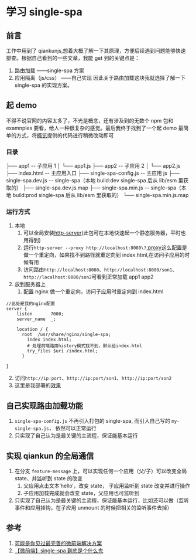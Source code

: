 # 学习 single-spa

## 前言

工作中用到了 qiankunjs,想着大概了解一下其原理，方便后续遇到问题能够快速排查。根据自己看到的一些文章，我能 get 到的关键点是：

1. 路由加载 ——single-spa 方案
2. 应用隔离（js/css） ——自己实现
   因此关于路由加载这块我就选择了解一下 single-spa 的实现方案。

## 起 demo

不得不说官网的内容太多了，不光是概念，还有涉及到的无数个 npm 包和 examnples 要看，给人一种很复杂的感觉。最后我终于找到了一个起 demo 最简单的方式，将[概览](https://zh-hans.single-spa.js.org/docs/getting-started-overview#%E7%AE%80%E5%8D%95%E7%94%A8%E6%B3%95)提供的代码进行稍微改动即可

### 目录

├── app1 -- 子应用 1
│ └── app1.js
├── app2 -- 子应用 2
│ └── app2.js
├── index.html -- 主应用入口
├── single-spa-config.js -- 主应用 js
├── single-spa.dev.js -- single-spa（本地 build:dev single-spa 后从 lib/esm 里获取的）
├── single-spa.dev.js.map
├── single-spa.min.js -- single-spa（本地 build:prod single-spa 后从 lib/esm 里获取的）
└── single-spa.min.js.map

### 运行方式

1. 本地
   1. 可以全局安装[http-server](https://www.npmjs.com/package/http-server)(此包可在本地快速起一个静态服务器，平时也用得到)
   2. 运行`http-server --proxy http://localhost:8080\?`,[proxy](https://github.com/http-party/http-server#catch-all-redirect)这么配置是做一个重定向，如果找不到路径就重定向到 index.html,在访问子应用的时候有用
   3. 访问路由`http://localhost:8080`、`http://localhost:8080/son1`、`http://localhost:8080/son2`可看到正常加载 app1 app2
2. 放到服务器上
   1. 配置 nginx 做一个重定向，访问子应用时重定向到 index.html

```
//此处是我的nginx配置
server {
    listen       7000;
    server_name  _;

    location / {
   	  root	/usr/share/nginx/single-spa;
	    index index.html;
	    # 处理前端路由history模式找不到，默认给index.html
	    try_files $uri /index.html;
	  }

}
```

2.  访问`http://ip:port`、`http://ip:port/son1`、`http://ip:port/son2`
3.  这里是我部署的[效果](http://139.196.89.228:7000)

## 自己实现路由加载功能

1. `single-spa-config.js` 不再引入打包的 single-spa, 而引入自己写的 `my-single-spa.js`， 依然可以正常运行
2. 只实现了自己认为是最关键的主流程，保证能基本运行

## 实现 qiankun 的全局通信

1. 在分支 `feature-message` 上，可以实现任何一个应用（父/子）可以改变全局 state、并监听到 state 的改变
   1. 父应用点击文本‘hello’，改变 state， 子应用监听到 state 改变并进行操作
   2. 子应用加载完成就会改变 state，父应用也可监听到
2. 只实现了自己认为是最关键的主流程，保证能基本运行，比如还可以做（监听事件和应用挂钩，在子应用 unmount 的时候把相关的监听事件去掉）

## 参考

1. [可能是你见过最完善的微前端解决方案](https://zhuanlan.zhihu.com/p/78362028)
2. [【微前端】single-spa 到底是个什么鬼](https://zhuanlan.zhihu.com/p/378346507)
